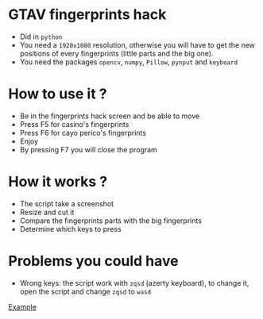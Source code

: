 # GTAV fingerprints hack

* Did in `python`
* You need a `1920x1080` resolution, otherwise you will have to get the new positions of every fingerprints (little parts and the big one).
* You need the packages `opencv`, `numpy`, `Pillow`, `pynput` and `keyboard`


# How to use it ?
* Be in the fingerprints hack screen and be able to move
* Press F5 for casino's fingerprints
* Press F6 for cayo perico's fingerprints
* Enjoy
* By pressing F7 you will close the program

# How it works ?
* The script take a screenshot
* Resize and cut it
* Compare the fingerprints parts with the big fingerprints
* Determine which keys to press

# Problems you could have
* Wrong keys: the script work with `zqsd` (azerty keyboard), to change it, open the script and change `zqsd` to `wasd`

[Example](https://youtu.be/NDkrM6sgaAY)